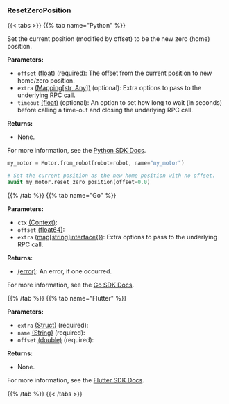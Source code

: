 ### ResetZeroPosition

{{< tabs >}}
{{% tab name="Python" %}}

Set the current position (modified by offset) to be the new zero (home) position.

**Parameters:**

- `offset` [(float)](https://docs.python.org/3/library/stdtypes.html#numeric-types-int-float-complex) (required): The offset from the current position to new home/zero position.
- `extra` [(Mapping[str, Any])](<INSERT PARAM TYPE LINK>) (optional): Extra options to pass to the underlying RPC call.
- `timeout` [(float)](<INSERT PARAM TYPE LINK>) (optional): An option to set how long to wait (in seconds) before calling a time-out and closing the underlying RPC call.

**Returns:**

- None.

For more information, see the [Python SDK Docs](https://python.viam.dev/autoapi/viam/components/motor/client/index.html#viam.components.motor.client.MotorClient.reset_zero_position).

``` python {class="line-numbers linkable-line-numbers"}
my_motor = Motor.from_robot(robot=robot, name="my_motor")

# Set the current position as the new home position with no offset.
await my_motor.reset_zero_position(offset=0.0)
```

{{% /tab %}}
{{% tab name="Go" %}}

**Parameters:**

- `ctx` [(Context)](https://pkg.go.dev/context#Context):
- `offset` [(float64)](https://pkg.go.dev/builtin#float64):
- `extra` [(map[string]interface\{\})](https://go.dev/blog/maps): Extra options to pass to the underlying RPC call.

**Returns:**

- [(error)](https://pkg.go.dev/builtin#error): An error, if one occurred.

For more information, see the [Go SDK Docs](https://pkg.go.dev/go.viam.com/rdk/components/motor#Motor).

{{% /tab %}}
{{% tab name="Flutter" %}}

**Parameters:**

- `extra` [(Struct)](<INSERT PARAM TYPE LINK>) (required):
- `name` [(String)](https://api.flutter.dev/flutter/dart-core/String-class.html) (required):
- `offset` [(double)](https://api.flutter.dev/flutter/dart-core/double-class.html) (required):

**Returns:**

- None.

For more information, see the [Flutter SDK Docs](https://flutter.viam.dev/viam_protos.component.motor/MotorServiceClient/resetZeroPosition.html).

{{% /tab %}}
{{< /tabs >}}
